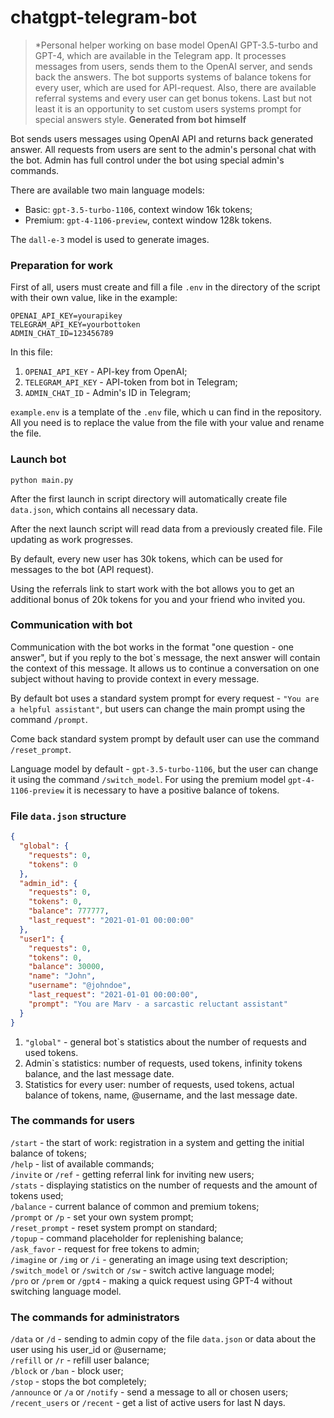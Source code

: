 # chatgpt-telegram-bot
>*Personal helper working on base model OpenAI GPT-3.5-turbo and GPT-4, which are available in the Telegram app. It processes messages from users, sends them to the OpenAI server, and sends back the answers. 
The bot supports systems of balance tokens for every user, which are used for API-request. Also, there are available referral systems and every user can get bonus tokens.
>Last but not least it is an opportunity to set custom users systems prompt for special answers style. 
**Generated from bot himself**

Bot sends users messages using OpenAI API and returns back generated answer. All requests from users are sent to the admin's personal chat with the bot.
Admin has full control under the bot using special admin's commands.

There are available two main language models:  
- Basic: `gpt-3.5-turbo-1106`, context window 16k tokens;
- Premium: `gpt-4-1106-preview`, context window 128k tokens.     

The `dall-e-3` model is used to generate images.

### Preparation for work

First of all, users must create and fill a file `.env` in the directory of the script with their own value, like in the example:
```env
OPENAI_API_KEY=yourapikey  
TELEGRAM_API_KEY=yourbottoken  
ADMIN_CHAT_ID=123456789
```

In this file:  
1. `OPENAI_API_KEY` - API-key from OpenAI;
2. `TELEGRAM_API_KEY` - API-token from bot in Telegram;
3. `ADMIN_CHAT_ID` - Admin's ID in Telegram;

`example.env` is a template of the `.env` file, which u can find in the repository.
All you need is to replace the value from the file with your value and rename the file.

### Launch bot
`python main.py`  

After the first launch in script directory will automatically create file `data.json`, which contains all necessary data.

After the next launch script will read data from a previously created file.
File updating as work progresses.

By default, every new user has 30k tokens, which can be used for messages to the bot (API request).

Using the referrals link to start work with the bot allows you to get an additional bonus of 20k tokens for you and your friend who invited you.

### Communication with bot
Communication with the bot works in the format "one question - one answer", but if you reply to the bot`s message, the next answer will contain the context of this message.
It allows us to continue a conversation on one subject without having to provide context in every message.

By default bot uses a standard system prompt for every request - `"You are a helpful assistant"`,
but users can change the main prompt using the command `/prompt`.

Come back standard system prompt by default user can use the command `/reset_prompt`. 

Language model by default - `gpt-3.5-turbo-1106`, but the user can change it using the command `/switch_model`. For using the premium model `gpt-4-1106-preview` it is necessary to have a positive balance of tokens.
### File `data.json` structure

```json
{
  "global": {
    "requests": 0,
    "tokens": 0
  },
  "admin_id": {
    "requests": 0,
    "tokens": 0,
    "balance": 777777,
    "last_request": "2021-01-01 00:00:00"
  },
  "user1": {
    "requests": 0,
    "tokens": 0,
    "balance": 30000,
    "name": "John",
    "username": "@johndoe",
    "last_request": "2021-01-01 00:00:00",
    "prompt": "You are Marv - a sarcastic reluctant assistant"
  }
}
```
1. `"global"` - general bot`s statistics about the number of requests and used tokens.
2. Admin`s statistics: number of requests, used tokens, infinity tokens balance, and the last message date. 
3. Statistics for every user: number of requests, used tokens, actual balance of tokens, name, @username, and the last message date.

### The commands for users  
`/start` - the start of work: registration in a system and getting the initial balance of tokens;   
`/help` - list of available commands;  
`/invite` or `/ref` - getting referral link for inviting new users;  
`/stats` - displaying statistics on the number of requests and the amount of tokens used;   
`/balance` - current balance of common and premium tokens;  
`/prompt` or `/p` - set your own system prompt;  
`/reset_prompt` - reset system prompt on standard;  
`/topup` - command placeholder for replenishing balance;  
`/ask_favor` - request for free tokens to admin;  
`/imagine` or `/img` or `/i` - generating an image using text description;  
`/switch_model` or `/switch` or `/sw` - switch active language model;  
`/pro` or `/prem` or `/gpt4` - making a quick request using GPT-4 without switching language model. 

### The commands for administrators  
`/data` or `/d` - sending to admin copy of the file `data.json` or data about the user using his user_id or @username;  
`/refill` or `/r` - refill user balance;  
`/block` or `/ban` - block user;  
`/stop` - stops the bot completely;  
`/announce` or `/a` or `/notify` - send a message to all or chosen users;  
`/recent_users` or `/recent` - get a list of active users for last N days.  
